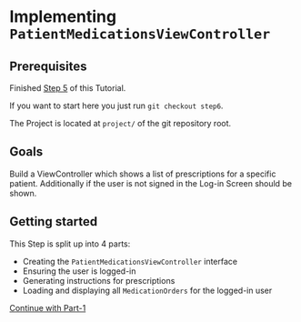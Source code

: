 # Implementing `PatientMedicationsViewController`

## Prerequisites
Finished [Step 5](STEP5.md) of this Tutorial.

If you want to start here you just run `git checkout step6`.

The Project is located at `project/` of the git repository root.

## Goals
Build a ViewController which shows a list of prescriptions for a specific patient.
Additionally if the user is not signed in the Log-in Screen should be shown.

## Getting started
This Step is split up into 4 parts:
- Creating the `PatientMedicationsViewController` interface
- Ensuring the user is logged-in
- Generating instructions for prescriptions
- Loading and displaying all `MedicationOrders` for the logged-in user

[Continue with Part-1](STEP6-1.md)
